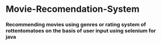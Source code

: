 # Movie-Recomendation-System

### Recommending movies using genres or rating system of rottentomatoes on the basis of user input using selenium for java
